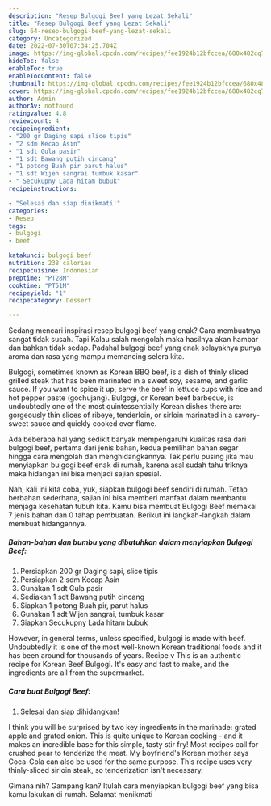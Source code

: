 ```yaml
---
description: "Resep Bulgogi Beef yang Lezat Sekali"
title: "Resep Bulgogi Beef yang Lezat Sekali"
slug: 64-resep-bulgogi-beef-yang-lezat-sekali
category: Uncategorized
date: 2022-07-30T07:34:25.704Z
image: https://img-global.cpcdn.com/recipes/fee1924b12bfccea/680x482cq70/bulgogi-beef-foto-resep-utama.jpg
hideToc: false
enableToc: true
enableTocContent: false
thumbnail: https://img-global.cpcdn.com/recipes/fee1924b12bfccea/680x482cq70/bulgogi-beef-foto-resep-utama.jpg
cover: https://img-global.cpcdn.com/recipes/fee1924b12bfccea/680x482cq70/bulgogi-beef-foto-resep-utama.jpg
author: Admin
authorAv: notfound
ratingvalue: 4.8
reviewcount: 4
recipeingredient:
- "200 gr Daging sapi slice tipis"
- "2 sdm Kecap Asin"
- "1 sdt Gula pasir"
- "1 sdt Bawang putih cincang"
- "1 potong Buah pir parut halus"
- "1 sdt Wijen sangrai tumbuk kasar"
- " Secukupny Lada hitam bubuk"
recipeinstructions:

- "Selesai dan siap dinikmati!"
categories:
- Resep
tags:
- bulgogi
- beef

katakunci: bulgogi beef 
nutrition: 238 calories
recipecuisine: Indonesian
preptime: "PT28M"
cooktime: "PT51M"
recipeyield: "1"
recipecategory: Dessert

---
```



Sedang mencari inspirasi resep bulgogi beef yang enak? Cara membuatnya sangat tidak susah. Tapi Kalau salah mengolah maka hasilnya akan hambar dan bahkan tidak sedap. Padahal bulgogi beef yang enak selayaknya punya aroma dan rasa yang mampu memancing selera kita.


Bulgogi, sometimes known as Korean BBQ beef, is a dish of thinly sliced grilled steak that has been marinated in a sweet soy, sesame, and garlic sauce. If you want to spice it up, serve the beef in lettuce cups with rice and hot pepper paste (gochujang). Bulgogi, or Korean beef barbecue, is undoubtedly one of the most quintessentially Korean dishes there are: gorgeously thin slices of ribeye, tenderloin, or sirloin marinated in a savory-sweet sauce and quickly cooked over flame.

Ada beberapa hal yang sedikit banyak mempengaruhi kualitas rasa dari bulgogi beef, pertama dari jenis bahan, kedua pemilihan bahan segar hingga cara mengolah dan menghidangkannya. Tak perlu pusing jika mau menyiapkan bulgogi beef enak di rumah, karena asal sudah tahu triknya maka hidangan ini bisa menjadi sajian spesial.


Nah, kali ini kita coba, yuk, siapkan bulgogi beef sendiri di rumah. Tetap berbahan sederhana, sajian ini bisa memberi manfaat dalam membantu menjaga kesehatan tubuh kita. Kamu bisa membuat Bulgogi Beef memakai 7 jenis bahan dan 0 tahap pembuatan. Berikut ini langkah-langkah dalam membuat hidangannya.

<!--inarticleads1-->

##### Bahan-bahan dan bumbu yang dibutuhkan dalam menyiapkan Bulgogi Beef:

1. Persiapkan 200 gr Daging sapi, slice tipis
1. Persiapkan 2 sdm Kecap Asin
1. Gunakan 1 sdt Gula pasir
1. Sediakan 1 sdt Bawang putih cincang
1. Siapkan 1 potong Buah pir, parut halus
1. Gunakan 1 sdt Wijen sangrai, tumbuk kasar
1. Siapkan  Secukupny Lada hitam bubuk


However, in general terms, unless specified, bulgogi is made with beef. Undoubtedly it is one of the most well-known Korean traditional foods and it has been around for thousands of years. Recipe v This is an authentic recipe for Korean Beef Bulgogi. It&#39;s easy and fast to make, and the ingredients are all from the supermarket. 

<!--inarticleads2-->

##### Cara buat Bulgogi Beef:


1. Selesai dan siap dihidangkan!

I think you will be surprised by two key ingredients in the marinade: grated apple and grated onion. This is quite unique to Korean cooking - and it makes an incredible base for this simple, tasty stir fry! Most recipes call for crushed pear to tenderize the meat. My boyfriend&#39;s Korean mother says Coca-Cola can also be used for the same purpose. This recipe uses very thinly-sliced sirloin steak, so tenderization isn&#39;t necessary. 

Gimana nih? Gampang kan? Itulah cara menyiapkan bulgogi beef yang bisa kamu lakukan di rumah. Selamat menikmati
